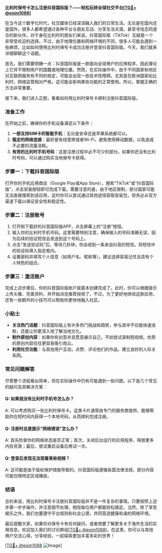 **比利时保号卡怎么注册抖音国际版？——轻松玩转全球社交平台[[TG💪+ @esim1088](https://t.me/s/esim1088)]**

在当今这个数字化时代，社交媒体已经深深融入我们的日常生活。无论是在国内还是国外，很多人都希望通过各种平台与朋友互动、分享生活点滴，甚至寻找志同道合的新伙伴。对于身在比利时的朋友们来说，抖音国际版（TikTok）无疑是一个非常受欢迎的选择。不过，由于地理位置和网络环境的不同，很多人可能会遇到一些麻烦，比如如何使用比利时保号卡成功注册并登录抖音国际版。今天，我们就来详细聊聊这个话题。

首先，我们需要明确一点：抖音国际版是一款面向全球用户的应用程序，因此理论上它并不限制用户的国籍或地理位置。然而，在实际操作中，由于不同国家和地区对互联网服务有不同的规定，可能会出现一些技术性障碍。尤其是在欧洲国家如比利时，网络监管相对严格，这可能会影响某些功能的正常使用。所以，掌握正确的方法非常重要。

接下来，我们进入正题，看看如何用比利时保号卡顺利注册抖音国际版。

### **准备工作**
在开始之前，确保你的手机设备满足以下条件：
1. **一部支持SIM卡的智能手机**：无论是安卓还是苹果系统都可以。
2. **稳定的网络连接**：最好是有线宽带或者Wi-Fi，避免使用移动数据，以免造成不必要的流量消耗。
3. **有效的比利时手机号码**：这是注册过程中必不可少的部分。如果你还没有比利时号码，可以通过购买当地保号卡获得。

### **步骤一：下载抖音国际版**
打开你的手机应用商店（Google Play或App Store），搜索“TikTok”或“抖音国际版”，点击安装按钮即可完成下载。需要注意的是，由于地区限制，部分国家可能无法直接搜索到该应用，这时你可以尝试通过其他途径获取安装包，但务必从官方渠道下载以保证安全性和稳定性。

### **步骤二：注册账号**
1. 打开刚下载好的抖音国际版APP，点击屏幕上的“注册”按钮。
2. 输入你的比利时手机号码。这里需要特别注意，确保输入的号码准确无误，因为后续的验证短信会发送到这个号码上。
3. 点击“发送验证码”后，等待几秒钟，你会收到一条来自抖音的短信。将短信中的验证码填入指定框内。
4. 设置密码并填写个人信息（如用户名、昵称等）。建议选择容易记住且具有个人特色的组合。

### **步骤三：激活账户**
完成上述步骤后，你的抖音国际版账户就基本创建完成了。此时，你可以根据提示上传头像、完善资料，并开始浏览推荐视频了。不过，为了更好地体验这款应用，还有一些额外的小技巧可以帮助你更快地融入社区。

### **小贴士**
- **关注热门话题**：抖音国际版上有许多热门挑战和趋势，参与其中不仅能快速涨粉，还能让你更深入地了解当地文化。
- **制作原创内容**：如果你有创意并且愿意展示自己，不妨尝试录制短视频。优质的原创内容往往更容易吸引观众。
- **利用社交功能**：与其他用户互动，点赞、评论他们的作品，建立良好的人际关系网。

### **常见问题解答**
尽管整个流程看似简单，但在实际操作中仍有可能遇到一些问题。以下是几个常见的疑问及其解决方案：

#### Q: 如果我没有比利时手机号怎么办？
A: 可以考虑购买一张比利时保号卡。这类卡片通常由专门的服务商提供，能够帮助你在短时间内获得一个本地号码，从而顺利完成注册。

#### Q: 注册时总是提示“网络错误”怎么办？
A: 首先检查你的网络状态是否正常；其次，关闭后台运行的应用程序，释放更多内存资源；最后，尝试重启设备后再试一次。

#### Q: 登录后发现无法观看某些视频？
A: 这可能是由于版权保护措施导致的。抖音国际版遵循各国法律法规，部分内容可能仅限特定区域播放。

### **结语**
总的来说，用比利时保号卡注册抖音国际版并不是一件复杂的事情。只要按照上述步骤一步步操作，并注意细节处理，相信每位用户都能轻松搞定。当然，除了享受娱乐之外，我们也要遵守平台规则和社会公德，共同营造健康和谐的网络环境。

最后提醒大家，如果你对保号卡有任何疑问，或者想要了解更多关于海外生活的实用信息，欢迎加入我们的讨论群组[[TG💪+ @esim1088](https://t.me/s/esim1088)]。在这里，你可以与其他用户交流心得，分享经验，一起探索更加丰富多彩的世界！

[[TG💪+ @esim1088](https://t.me/s/esim1088) ![Image](https://i.postimg.cc/4NQfJmqS/Snipaste-2025-05-13-00-14-12.png)]